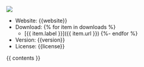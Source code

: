 [![]({{logo}})]({{website}})
 - Website: {{website}}
 - Download: {% for item in downloads %}
   - [{{ item.label }}]({{ item.url }})
{%- endfor %}
 - Version: {{version}}
 - License: {{license}}

{{ contents }}
